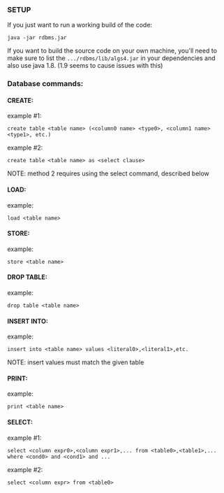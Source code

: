 ### SETUP
If you just want to run a working build of the code:

`java -jar rdbms.jar`

If you want to build the source code on your own machine, you'll need to make sure to list the `.../rdbms/lib/algs4.jar` in your dependencies and also use java 1.8. (1.9 seems to cause issues with this)






### Database commands:

#### CREATE:

example #1:

    create table <table name> (<column0 name> <type0>, <column1 name> <type1>, etc.)

example #2:

    create table <table name> as <select clause>

NOTE: method 2 requires using the select command, described below



#### LOAD:

example:

    load <table name>


#### STORE:

example:

    store <table name>


#### DROP TABLE:

example:

    drop table <table name>


#### INSERT INTO:

example:

    insert into <table name> values <literal0>,<literal1>,etc.

NOTE: insert values must match the given table


#### PRINT:

example:

    print <table name>


#### SELECT:

example #1:

    select <column expr0>,<column expr1>,... from <table0>,<table1>,... where <cond0> and <cond1> and ...

example #2:

    select <column expr> from <table0>
